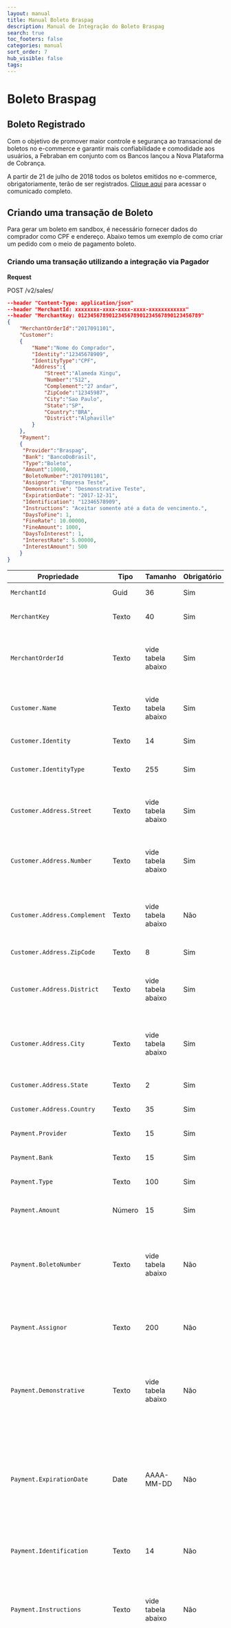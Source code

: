 ```yaml
---
layout: manual
title: Manual Boleto Braspag
description: Manual de Integração do Boleto Braspag
search: true
toc_footers: false
categories: manual
sort_order: 7
hub_visible: false
tags:
---
```


# Boleto Braspag

## Boleto Registrado

Com o objetivo de promover maior controle e segurança ao transacional de boletos no e-commerce e garantir mais confiabilidade e comodidade aos usuários, a Febraban em conjunto com os Bancos lançou a Nova Plataforma de Cobrança.

A partir de 21 de julho de 2018 todos os boletos emitidos no e-commerce, obrigatoriamente, terão de ser registrados. [Clique aqui](https://portal.febraban.org.br/pagina/3150/1094/pt-br/servicos-novo-plataforma-boletos) para acessar o comunicado completo.

## Criando uma transação de Boleto

Para gerar um boleto em sandbox, é necessário fornecer dados do comprador como CPF e endereço. Abaixo temos um exemplo de como criar um pedido com o meio de pagamento boleto.

### Criando uma transação utilizando a integração via Pagador

**Request**

<aside class="request"><span class="method post">POST</span> <span class="endpoint">/v2/sales/</span></aside>

```json
--header "Content-Type: application/json"
--header "MerchantId: xxxxxxxx-xxxx-xxxx-xxxx-xxxxxxxxxxxx"
--header "MerchantKey: 0123456789012345678901234567890123456789"
{  
    "MerchantOrderId":"2017091101",
    "Customer":
    {  
        "Name":"Nome do Comprador",
        "Identity":"12345678909",
        "IdentityType":"CPF",
        "Address":{  
            "Street":"Alameda Xingu",
            "Number":"512",
            "Complement":"27 andar",
            "ZipCode":"12345987",
            "City":"Sao Paulo",
            "State":"SP",
            "Country":"BRA",
            "District":"Alphaville"
        }
    },
    "Payment":
    {  
     "Provider":"Braspag",
     "Bank": "BancoDoBrasil",
     "Type":"Boleto",
     "Amount":10000,
     "BoletoNumber":"2017091101",
     "Assignor": "Empresa Teste",
     "Demonstrative": "Desmonstrative Teste",
     "ExpirationDate": "2017-12-31",
     "Identification": "12346578909",
     "Instructions": "Aceitar somente até a data de vencimento.",
     "DaysToFine": 1,
     "FineRate": 10.00000,
     "FineAmount": 1000,
     "DaysToInterest": 1,
     "InterestRate": 5.00000,
     "InterestAmount": 500
    }
}
```

|Propriedade|Tipo|Tamanho|Obrigatório|Descrição|
|-----------|----|-------|-----------|---------|
|`MerchantId`|Guid|36|Sim|Identificador da loja na Braspag|
|`MerchantKey`|Texto|40|Sim|Chave Publica para Autenticação Dupla na Braspag|
|`MerchantOrderId`|Texto|vide tabela abaixo|Sim|Numero de identificação do Pedido. A regra varia de acordo com o Provider utilizado (vide tabela abaixo)|
|`Customer.Name`|Texto|vide tabela abaixo|Sim|Nome do comprador. A regra varia de acordo com o Provider utilizado (vide tabela abaixo)|
|`Customer.Identity`|Texto |14 |Sim|Número do RG, CPF ou CNPJ do Cliente| 
|`Customer.IdentityType`|Texto|255|Sim|Tipo de documento de identificação do comprador (CPF ou CNPJ)|
|`Customer.Address.Street`|Texto|vide tabela abaixo|Sim|Endereço de contato do comprador. A regra varia de acordo com o Provider utilizado (vide tabela abaixo)|
|`Customer.Address.Number`|Texto|vide tabela abaixo|Sim|Número endereço de contato do comprador. A regra varia de acordo com o Provider utilizado (vide tabela abaixo)|
|`Customer.Address.Complement`|Texto|vide tabela abaixo|Não|Complemento do endereço de contato do Comprador. A regra varia de acordo com o Provider utilizado (vide tabela abaixo)|
|`Customer.Address.ZipCode`|Texto|8|Sim|CEP do endereço de contato do comprador|
|`Customer.Address.District`|Texto|vide tabela abaixo|Sim|Bairro do endereço de contato do comprador. A regra varia de acordo com o Provider utilizado (vide tabela abaixo)|
|`Customer.Address.City`|Texto|vide tabela abaixo|Sim|Cidade do endereço de contato do comprador. A regra varia de acordo com o Provider utilizado (vide tabela abaixo)|
|`Customer.Address.State`|Texto|2|Sim|Estado do endereço de contato do comprador|
|`Customer.Address.Country`|Texto|35|Sim|Pais do endereço de contato do comprador|
|`Payment.Provider`|Texto|15|Sim|Nome da provedora de Meio de Pagamento de Boleto (Braspag)|
|`Payment.Bank`|Texto|15|Sim|Nome do Banco que o boleto será emitido|
|`Payment.Type`|Texto|100|Sim|Tipo do Meio de Pagamento. No caso "Boleto"|
|`Payment.Amount`|Número|15|Sim|Valor do Pedido (deve ser enviado em centavos)|
|`Payment.BoletoNumber`|Texto |vide tabela abaixo|Não|Número do Boleto ("Nosso Número"). Caso preenchido, sobrepõe o valor configurado no meio de pagamento. A regra varia de acordo com o Provider utilizado (vide tabela abaixo|
|`Payment.Assignor`|Texto |200|Não|Nome do Cedente. Caso preenchido, sobrepõe o valor configurado no meio de pagamento|
|`Payment.Demonstrative`|Texto |vide tabela abaixo|Não|Texto de Demonstrativo. Caso preenchido, sobrepõe o valor configurado no meio de pagamento. A regra varia de acordo com o Provider utilizado (vide tabela abaixo)|
|`Payment.ExpirationDate`|Date |AAAA-MM-DD|Não|Dias para vencer o boleto. Caso não esteja previamente cadastrado no meio de pagamento, o envio deste campo é obrigatório. Se enviado na requisição, sobrepõe o valor configurado no meio de pagamento.|
|`Payment.Identification`|Texto |14 |Não|CNPJ do Cedente. Caso preenchido, sobrepõe o valor configurado no meio de pagamento|
|`Payment.Instructions`|Texto |vide tabela abaixo|Não|Instruções do Boleto. Caso preenchido, sobrepõe o valor configurado no meio de pagamento. A regra varia de acordo com o Provider utilizado (vide tabela abaixo)|
|`Payment.NullifyDays`|Número |2 |Não|Prazo para baixa automática do boleto. O cancelamento automático do boleto acontecerá após o número de dias estabelecido neste campo contado a partir da data do vencimento. Ex.: um boleto com vencimento para 15/12 que tenha em seu registro o prazo para baixa de 5 dias, poderá ser pago até 20/12, após esta data o título é cancelado. *Recurso válido somente para boletos registrados do Banco Santander.|
|`Payment.DaysToFine`|Número |15 |Não|Opcional e somente para provider Bradesco2. Quantidade de dias após o vencimento para cobrar o valor da multa, em número inteiro. Ex: 3|
|`Payment.FineRate`|Número |15 |Não|Opcional e somente para provider Bradesco2. Valor da multa após o vencimento em percentual, com base no valor do boleto (%). Permitido decimal com até 5 casas decimais. Não enviar se utilizar FineAmount. Ex: 10.12345 = 10.12345%|
|`Payment.FineAmount`|Número |15 |Não|Opcional e somente para provider Bradesco2. Valor da multa após o vencimento em valor absoluto em centavos. Não enviar se utilizar FineRate.  Ex: 1000 = R$ 10,00|
|`Payment.DaysToInterest`|Número |15 |Não|Opcional e somente para provider Bradesco2.Quantidade de dias após o vencimento para iniciar a cobrança de juros por dia sobre o valor do boleto, em número inteiro. Ex: 3|
|`Payment.InterestRate`|Número |15 |Não|Opcional e somente para provider Bradesco2. Valor de juros mensal após o vencimento em percentual, com base no valor do boleto (%). O valor de juros é cobrado proporcionalmente por dia (Mensal dividido por 30). Permitido decimal com até 5 casas decimais. Não enviar se utilizar InterestAmount. Ex: 10.12345|
|`Payment.InterestAmount`|Número |15 |Não|Opcional e somente para provider Bradesco2. Valor absoluto de juros diário após o vencimento em centavos. Não enviar se utilizar InterestRate. Ex: 1000 = R$ 10,00|

**Response**

```json
{
    "MerchantOrderId": "2017091101",
    "Customer": {
        "Name": "Nome do Comprador",
        "Identity": "12345678909",
        "IdentityType": "CPF",
        "Address": {
            "Street": "Alameda Xingu",
            "Number": "512",
            "Complement": "27 andar",
            "ZipCode": "12345987",
            "City": "Sao Paulo",
            "State": "SP",
            "Country": "BRA",
            "District": "Alphaville"
        }
    },
    "Payment": {
        "Instructions": "Aceitar somente até a data de vencimento.",
        "ExpirationDate": "2017-12-31",
        "Demonstrative": "Desmonstrative Teste",
        "Url": "https://transactionsandbox.pagador.com.br/post/pagador/reenvia.asp/d605c399-96b2-4bb9-ae75-33824ec01be9",
        "BoletoNumber": "0000000155",
        "BarCodeNumber": "",
        "DigitableLine": "",
        "Assignor": "Empresa Teste",
        "Address": "ESTRADA TENENTE MARQUES, 1818, SALA 6 B",
        "Identification": "12346578909",
        "IsRecurring": false,
        "InterestAmount": 500,
        "InterestRate": 5.0,
        "FineRate": 10.0,
        "FineAmount": 1000,
        "DaysToFine": 1,
        "DaysToInterest": 1,
        "Bank": "BancoDoBrasil",
        "PaymentId": "d605c399-96b2-4bb9-ae75-33824ec01be9",
        "Type": "Boleto",
        "Amount": 10000,
        "ReceivedDate": "2019-12-03 12:05:37",
        "Currency": "BRL",
        "Country": "BRA",
        "Provider": "Braspag",
        "ReasonCode": 0,
        "ReasonMessage": "Successful",
        "Status": 1,
        "ProviderReturnCode": "0",
        "ProviderReturnMessage": "Transação criada com sucesso",
        "Links": [
            {
                "Method": "GET",
                "Rel": "self",
                "Href": "https://apiquerysandbox.braspag.com.br/v2/sales/d605c399-96b2-4bb9-ae75-33824ec01be9"
            }
        ]
    }
}
```

|Propriedade|Descrição|Tipo|Tamanho|Formato|
|-----------|---------|----|-------|-------|
|`PaymentId`|Campo Identificador do Pedido. |Guid |36 |xxxxxxxx-xxxx-xxxx-xxxx-xxxxxxxxxxxx |
|`ExpirationDate`|Data de expiração. |Texto |10 |2014-12-25 |
|`Url`|URL do Boleto gerado |string |256 |https://.../pagador/reenvia.asp/8464a692-b4bd-41e7-8003-1611a2b8ef2d |
|`BoletoNumber`|"NossoNumero" gerado. |Texto|50 |2017091101 |
|`BarCodeNumber`|Representação numérica do código de barras. |Texto |44 |00091628800000157000494250100000001200656560 |
|`DigitableLine`|Linha digitável. |Texto |256 |00090.49420 50100.000004 12006.565605 1 62880000015700 |
|`Address`|Endereço do Loja cadastrada no banco |Texto |256 |Av. Teste, 160 |
|`Status`|Status da Transação. |Byte | 2 | Ex. 1 |

### Criando uma transação utilizando a integração via Cielo 3.0

**Request**

<aside class="request"><span class="method post">POST</span> <span class="endpoint">/1/sales/</span></aside>

```json
--header "Content-Type: application/json"
--header "Authorization: Bearer {{access_token}}"

{
    "MerchantOrderId":  "31029785000159",
    "Customer":  {
        "Name":"Gabriela Isis Malu Aparício",
        "Identity":  "60191661040",
        "IdentityType":  "CPF",
        "Address":  {
            "Street":  "Rua Brasil",
            "Number":  "123",
            "Complement":  "AP 123",
            "ZipCode":  "12345987",
            "City":  "Rio de Janeiro",
            "State":  "RJ",
            "Country":  "BRA",
            "District":  "Centro"
        }
    },
    "Payment":  {
        "Type":  "Boleto",
        "Provider":  "Braspag",
        "Bank":  "BancoDoBrasil",
        "Amount":  10000,
        "ExpirationDate":  "2021-02-15",
        "Identification":"60191661040",
        "Instructions":  "Intruções para o cliente final.",
        "SplitPayments":  [
            {
                "SubordinateMerchantId":  "768d0acf-9502-4411-9ec0-c5413c671771",
                "Amount":  1000,
                "fares":{
                    "mdr":  5.0,
                    "fee":  100
                }
            }
        ],
        "SplitTransaction":  {
            "MasterRateDiscountType":  "Commission"
        }
    }
}
```

|Propriedade|Descrição|Tipo|Tamanho|Obrigatório|
|-----------|----|-------|-----------|---------|
|Payment.Assignor|Nome do Cedente.|Texto|200|Não|
|Payment.BoletoNumber|Número do Boleto enviado pelo lojista. Usado para contar boletos emitidos (“NossoNumero”).|Texto|Banco do Brasil: 9|Não|
|Payment.Demonstrative|Texto de Demonstrativo.|Texto|255|Não|
|Payment.ExpirationDate|Data de expiração do Boleto. Ex. 2020-12-31|Date|10|Não|
|Payment.Identification|Documento de identificação do Cedente.|Texto|14|Não|
|Payment.Instructions|Instruções do Boleto.|Texto|255|Não|
|Customer.Address.City|Cidade do endereço do Comprador.|Texto|Banco do Brasil: 18|Sim|
|Customer.Address.Country|Pais do endereço do Comprador.|Texto|35|Sim|
|Customer.Address.District|Bairro do Comprador.|Texto|50|Sim|
|Customer.Address.Number|Número do endereço do Comprador.|Texto|15|Sim|
|Customer.Address.State|Estado do endereço do Comprador.|Texto|2|Sim|
|Customer.Address.Street|Endereço do Comprador.|Texto|255|Sim|
|Customer.Address.ZipCode|CEP do endereço do Comprador.|Texto|9|Sim|
|Customer.Name|Nome do Comprador.|Texto|Banco do Brasil: 60|Sim|
|MerchantOrderId|Numero de identificação do Pedido.|Texto|Banco do Brasil: 50|Sim|
|Payment.Amount|Valor do Pedido (deve ser enviado em centavos)|Número|15|Sim|
|Payment.Provider|Define comportamento do meio de pagamento. (Valor: Braspag)|Texto|15|Sim|
|Payment.Type|Tipo do Meio de Pagamento. (Valor: Boleto)|Texto|100|Sim|
|Customer.Identity|Número do RG, CPF ou CNPJ do cliente.|Texto|14|Sim|
|Customer.IdentityType|Tipo de documento de identificação do comprador (CPF ou CNPJ).|Texto|255|Sim|
|SplitPayments.[].SubordinateMerchantId|MerchantId do subordinado/Master participante da venda|GUID|36|Não|
|SplitPayments.[].Amount|Valor referente a venda do partcipante|Número||Não|
|SplitPayments.[].Fares.Mdr|Porcentagem cobrado pelo Master sobre a venda do participante|Decimal||Não|
|SplitPayments.[].Fares.Fares|Valor fixo em centavos cobrado pelo Master sobre a venda do participante|Número||Não|
|SplitTransaction.MasterRateDiscountType|Tipo de desconto da taxa Braspag. Valores disponíveis: Commision (Será descontado da comissão recebida pelo Master), Sale (Será descontado somente do valor da venda do Master)|Texto||Não |

**Response**

```json
{
    "MerchantOrderId": "31029785000159",
    "Customer": {
        "Name": "Gabriela Aparicio",
        "Identity": "60191661040",
        "IdentityType": "CPF",
        "Address": {
            "Street": "Rua Brasil",
            "Number": "123",
            "Complement": "AP 123",
            "ZipCode": "12345987",
            "City": "Rio de Janeiro",
            "State": "RJ",
            "Country": "BRA",
            "District": "Centro"
        }
    },
    "Payment": {
        "Instructions": "Intruções para o cliente final.",
        "ExpirationDate": "2021-02-15",
        "Url": "https://transactionsandbox.pagador.com.br/post/pagador/reenvia.asp/bc99c4c5-010a-48be-a0e4-b2143c764a52",
        "BoletoNumber": "0000002172",
        "BarCodeNumber": "",
        "DigitableLine": "",
        "Address": "N/A, 1",
        "Identification": "60191661040",
        "ProviderReturnCode": "0",
        "ProviderReturnMessage": "Transação criada com sucesso",
        "Bank": 4,
        "Amount": 10000,
        "ReceivedDate": "2021-01-20 15:15:33",
        "Provider": "Braspag",
        "Status": 1,
        "IsSplitted": false,
        "ReturnMessage": "Transação criada com sucesso",
        "ReturnCode": "0",
        "PaymentId": "bc99c4c5-010a-48be-a0e4-b2143c764a52",
        "Type": "Boleto",
        "Currency": "BRL",
        "Country": "BRA",
        "Links": [
            {
                "Method": "GET",
                "Rel": "self",
                "Href": "https://apiquerysandbox.cieloecommerce.cielo.com.br/1/sales/bc99c4c5-010a-48be-a0e4-b2143c764a52"
            }
        ],
        "SplitPayments": [
            {
                "SubordinateMerchantId": "768d0acf-9502-4411-9ec0-c5413c671771",
                "Amount": 10000,
                "Fares": {
                    "Mdr": 5.0,
                    "Fee": 100
                }
            }
        ],
        "SplitTransaction": {
            "MasterRateDiscountType": "Commission"
        }
    }
}
```

|Propriedade|Descrição|Tipo|Tamanho|Formato|
|-----------|---------|----|-------|-------|
|`PaymentId`|Campo Identificador do Pedido. |Guid |36 |xxxxxxxx-xxxx-xxxx-xxxx-xxxxxxxxxxxx |
|`ExpirationDate`|Data de expiração. |Texto |10 |2014-12-25 |
|`Url`|URL do Boleto gerado |string |256 |https://.../pagador/reenvia.asp/8464a692-b4bd-41e7-8003-1611a2b8ef2d |
|`BoletoNumber`|"NossoNumero" gerado. |Texto|50 |2017091101 |
|`BarCodeNumber`|Representação numérica do código de barras. |Texto |44 |00091628800000157000494250100000001200656560 |
|`DigitableLine`|Linha digitável. |Texto |256 |00090.49420 50100.000004 12006.565605 1 62880000015700 |
|`Address`|Endereço do Loja cadastrada no banco |Texto |256 |Av. Teste, 160 |
|`Status`|Status da Transação. |Byte | 2 | Ex. 1 |

